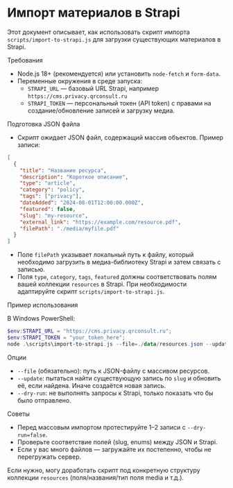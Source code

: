 # Импорт материалов в Strapi

Этот документ описывает, как использовать скрипт импорта `scripts/import-to-strapi.js` для загрузки существующих материалов в Strapi.

Требования
- Node.js 18+ (рекомендуется) или установить `node-fetch` и `form-data`.
- Переменные окружения в среде запуска:
  - `STRAPI_URL` — базовый URL Strapi, например `https://cms.privacy.qrconsult.ru`
  - `STRAPI_TOKEN` — персональный токен (API token) с правами на создание/обновление записей и загрузку медиа.

Подготовка JSON файла
- Скрипт ожидает JSON файл, содержащий массив объектов. Пример записи:

```json
[
  {
    "title": "Название ресурса",
    "description": "Короткое описание",
    "type": "article",
    "category": "policy",
    "tags": ["privacy"],
    "dateAdded": "2024-08-01T12:00:00.000Z",
    "featured": false,
    "slug": "my-resource",
    "external_link": "https://example.com/resource.pdf",
    "filePath": "./media/myfile.pdf"
  }
]
```

- Поле `filePath` указывает локальный путь к файлу, который необходимо загрузить в медиа-библиотеку Strapi и затем связать с записью.
- Поля `type`, `category`, `tags`, `featured` должны соответствовать полям вашей коллекции `resources` в Strapi. При необходимости адаптируйте скрипт `scripts/import-to-strapi.js`.

Пример использования

В Windows PowerShell:

```powershell
$env:STRAPI_URL = "https://cms.privacy.qrconsult.ru";
$env:STRAPI_TOKEN = "your_token_here";
node .\scripts\import-to-strapi.js --file=./data/resources.json --update
```

Опции
- `--file` (обязательно): путь к JSON-файлу с массивом ресурсов.
- `--update`: пытаться найти существующую запись по `slug` и обновить её, если найдена. Иначе создаётся новая запись.
- `--dry-run`: не выполнять запросы к Strapi, только показать что бы было отправлено.

Советы
- Перед массовым импортом протестируйте 1–2 записи с `--dry-run=false`.
- Проверьте соответствие полей (slug, enums) между JSON и Strapi.
- Если у вас много файлов — загружайте их постепенно, чтобы не перегружать сервер.

Если нужно, могу доработать скрипт под конкретную структуру коллекции `resources` (поля/названия/тип поля media и т.д.).
